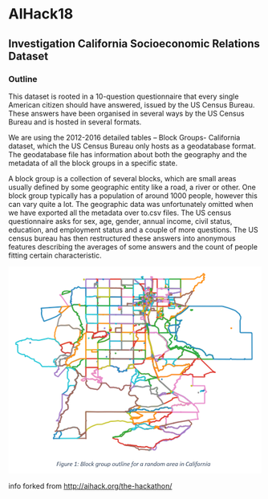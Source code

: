 # AIHack18
## Investigation California Socioeconomic Relations Dataset

### Outline

This dataset is rooted in a 10-question questionnaire that every single American citizen should have answered, issued by the US Census Bureau. These answers have been organised in several ways by the US Census Bureau and is hosted in several formats.

We are using the 2012-2016 detailed tables – Block Groups- California dataset, which the US Census Bureau only hosts as a geodatabase format. The geodatabase file has information about both the geography and the metadata of all the block groups in a specific state.

A block group is a collection of several blocks, which are small areas usually defined by some geographic entity like a road, a river or other. One block group typically has a population of around 1000 people, however this can vary quite a lot. The geographic data was unfortunately omitted when we have exported all the metadata over to.csv files. The US census questionnaire asks for sex, age, gender, annual income, civil status, education, and employment status and a couple of more questions. The US census bureau has then restructured these answers into anonymous features describing the averages of some answers and the count of people fitting certain characteristic.

![alt text](https://raw.githubusercontent.com/Tiger-Cross/AIHack18/master/imgs/block_group_outline.png)

info forked from http://aihack.org/the-hackathon/
